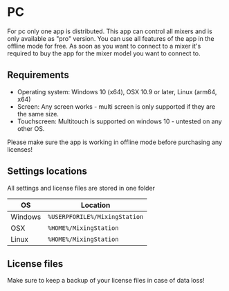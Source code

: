 # PC
For pc only one app is distributed. This app can control all mixers and is only available as "pro" version.
You can use all features of the app in the offline mode for free.
As soon as you want to connect to a mixer it's required to buy the app for the mixer model you want to connect to.

## Requirements
- Operating system: Windows 10 (x64), OSX 10.9 or later, Linux (arm64, x64)
- Screen: Any screen works - multi screen is only supported if they are the same size.
- Touchscreen: Multitouch is supported on windows 10 - untested on any other OS.

Please make sure the app is working in offline mode before purchasing any licenses!

## Settings locations
All settings and license files are stored in one folder

| OS | Location | 
| --- | --- |
| Windows | `%USERPFORILE%/MixingStation` |
| OSX | `%HOME%/MixingStation` |
| Linux | `%HOME%/MixingStation` |

## License files
Make sure to keep a backup of your license files in case of data loss!
